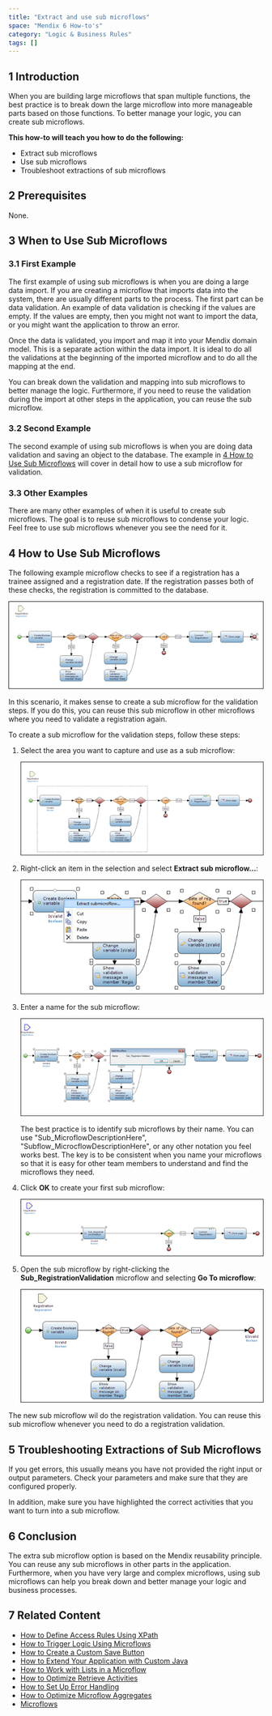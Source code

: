 ```yaml
---
title: "Extract and use sub microflows"
space: "Mendix 6 How-to's"
category: "Logic & Business Rules"
tags: []
---
```


## 1 Introduction

When you are building large microflows that span multiple functions, the best practice is to break down the large microflow into more manageable parts based on those functions. To better manage your logic, you can create sub microflows. 

**This how-to will teach you how to do the following:**

* Extract sub microflows
* Use sub microflows
* Troubleshoot extractions of sub microflows

## 2 Prerequisites

None.

## 3 When to Use Sub Microflows

### 3.1 First Example

The first example of using sub microflows is when you are doing a large data import. If you are creating a microflow that imports data into the system, there are usually different parts to the process. The first part can be data validation. An example of data validation is checking if the values are empty. If the values are empty, then you might not want to import the data, or you might want the application to throw an error.

Once the data is validated, you import and map it into your Mendix domain model. This is a separate action within the data import. It is ideal to do all the validations at the beginning of the imported microflow and to do all the mapping at the end.

You can break down the validation and mapping into sub microflows to better manage the logic. Furthermore, if you need to reuse the validation during the import at other steps in the application, you can reuse the sub microflow.

### 3.2 Second Example

The second example of using sub microflows is when you are doing data validation and saving an object to the database. The example in [4 How to Use Sub Microflows](#HowtoUseSubMicroflows) will cover in detail how to use a sub microflow for validation.

### 3.3 Other Examples

There are many other examples of when it is useful to create sub microflows. The goal is to reuse sub microflows to condense your logic. Feel free to use sub microflows whenever you see the need for it.

## 4 How to Use Sub Microflows<a name="HowtoUseSubMicroflows"></a>

The following example microflow checks to see if a registration has a trainee assigned and a registration date. If the registration passes both of these checks, the registration is committed to the database.

![](attachments/18448683/18581021.png)

In this scenario, it makes sense to create a sub microflow for the validation steps. If you do this, you can reuse this sub microflow in other microflows where you need to validate a registration again.

To create a sub microflow for the validation steps, follow these steps:

1. Select the area you want to capture and use as a sub microflow:

    ![](attachments/18448683/18581020.png)

2. Right-click an item in the selection and select **Extract sub microflow...**:

    ![](attachments/18448683/18581018.png)

3. Enter a name for the sub microflow:

    ![](attachments/18448683/18581017.png)

    <div class="alert alert-warning">

    The best practice is to identify sub microflows by their name. You can use "Sub_MicroflowDescriptionHere", "Subflow_MicrocflowDescriptionHere", or any other notation you feel works best. The key is to be consistent when you name your microflows so that it is easy for other team members to understand and find the microflows they need.

    </div>
4. Click **OK** to create your first sub microflow:

    ![](attachments/18448683/18581016.png)

5. Open the sub microflow by right-clicking the **Sub_RegistrationValidation** microflow and selecting **Go To microflow**:

    ![](attachments/18448683/18581015.png)

The new sub microflow wil do the registration validation. You can reuse this sub microflow whenever you need to do a registration validation. 

## 5 Troubleshooting Extractions of Sub Microflows

If you get errors, this usually means you have not provided the right input or output parameters. Check your parameters and make sure that they are configured properly. 

In addition, make sure you have highlighted the correct activities that you want to turn into a sub microflow.

## 6 Conclusion

The extra sub microflow option is based on the Mendix reusability principle. You can reuse any sub microflows in other parts in the application. Furthermore, when you have very large and complex microflows, using sub microflows can help you break down and better manage your logic and business processes. 

## 7 Related Content

* [How to Define Access Rules Using XPath](/howto6/define-access-rules-using-xpath)
* [How to Trigger Logic Using Microflows](/howto6/triggering-logic-using-microflows)
* [How to Create a Custom Save Button](/howto6/create-a-custom-save-button)
* [How to Extend Your Application with Custom Java](/howto6/extending-your-application-with-custom-java)
* [How to Work with Lists in a Microflow](/howto6/working-with-lists-in-a-microflow)
* [How to Optimize Retrieve Activities](/howto6/optimizing-retrieve-activities)
* [How to Set Up Error Handling](/howto6/set-up-error-handling)
* [How to Optimize Microflow Aggregates](/howto6/optimizing-microflow-aggregates)
* [Microflows](/refguide6/microflows)